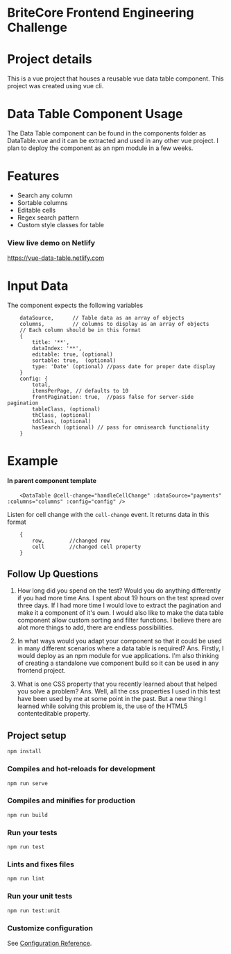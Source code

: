 # BriteCore Frontend Engineering Challenge

# Project details
This is a vue project that houses a reusable vue data table component. This project was created using vue cli. 

# Data Table Component Usage
The Data Table component can be found in the components folder as DataTable.vue and it can be extracted and used in any other vue project. I plan to deploy the component as an npm module in a few weeks.

# Features
* Search any column
* Sortable columns
* Editable cells
* Regex search pattern
* Custom style classes for table

### View live demo on Netlify ###
<https://vue-data-table.netlify.com>

# Input Data
The component expects the following variables
```
    dataSource,      // Table data as an array of objects
    columns,         // columns to display as an array of objects
    // Each column should be in this format
    {
        title: '**',
        dataIndex: '**',
        editable: true, (optional)
        sortable: true,  (optional)
        type: 'Date' (optional) //pass date for proper date display
    }
    config: {
        total,
        itemsPerPage, // defaults to 10
        frontPagination: true,  //pass false for server-side pagination
        tableClass, (optional)
        thClass, (optional)
        tdClass, (optional)
        hasSearch (optional) // pass for omnisearch functionality
    } 
```

# Example
#### In parent component template ####
```
    <DataTable @cell-change="handleCellChange" :dataSource="payments" :columns="columns" :config="config" />
```

Listen for cell change with the `cell-change` event. It returns data in this format
```
    {
        row,        //changed row
        cell        //changed cell property
    }
```

## Follow Up Questions ##
1. How long did you spend on the test? Would you do anything differently if you had more time
    Ans. I spent about 19 hours on the test spread over three days. If I had more time I would love to extract the pagination and make it a component of it's own. I would also like to make the data table component allow custom sorting and filter functions. I believe there are alot more things to add, there are endless possibilities.

2. In what ways would you adapt your component so that it could be used in many different scenarios where a data table is required?
    Ans. Firstly, I would deploy as an npm module for vue applications. I'm also thinking of creating a standalone vue component build so it can be used in any frontend project.
3. What is one CSS property that you recently learned about that helped you solve a problem?
    Ans. Well, all the css properties I used in this test have been used by me at some point in the past. But a new thing I learned while solving this problem is, the use of the HTML5 contenteditable property. 

## Project setup
```
npm install
```

### Compiles and hot-reloads for development
```
npm run serve
```

### Compiles and minifies for production
```
npm run build
```

### Run your tests
```
npm run test
```

### Lints and fixes files
```
npm run lint
```

### Run your unit tests
```
npm run test:unit
```

### Customize configuration
See [Configuration Reference](https://cli.vuejs.org/config/).
